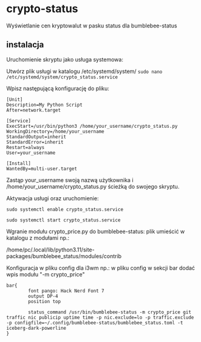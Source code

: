 # crypto-status
Wyświetlanie cen kryptowalut w pasku status dla bumblebee-status

## instalacja
Uruchomienie skryptu jako usługa systemowa:

Utwórz plik usługi w katalogu /etc/systemd/system/ 
`
sudo nano /etc/systemd/system/crypto_status.service
`

Wpisz następującą konfigurację do pliku:
```
[Unit]
Description=My Python Script
After=network.target

[Service]
ExecStart=/usr/bin/python3 /home/your_username/crypto_status.py
WorkingDirectory=/home/your_username
StandardOutput=inherit
StandardError=inherit
Restart=always
User=your_username

[Install]
WantedBy=multi-user.target
```

Zastąp your_username swoją nazwą użytkownika i /home/your_username/crypto_status.py ścieżką do swojego skryptu.

Aktywacja usługi oraz uruchomienie:
```
sudo systemctl enable crypto_status.service
```
```
sudo systemctl start crypto_status.service
```

Wgranie modułu crypto_price.py do bumblebee-status:
plik umieścić w katalogu z modułami np.:

/home/pc/.local/lib/python3.11/site-packages/bumblebee_status/modules/contrib

Konfiguracja w pliku config dla i3wm np.:
w pliku config w sekcji bar dodać wpis modułu "-m crypto_price"
```
bar{
        font pango: Hack Nerd Font 7
        output DP-4
        position top

        status_command /usr/bin/bumblebee-status -m crypto_price git traffic nic publicip uptime time -p nic.exclude=lo -p traffic.exclude -p configfile=~/.config/bumblebee-status/bumblebee_status.toml -t iceberg-dark-powerline 
}
```
